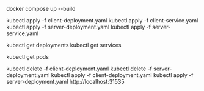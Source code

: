 docker compose up --build

kubectl apply -f client-deployment.yaml
kubectl apply -f client-service.yaml
kubectl apply -f server-deployment.yaml
kubectl apply -f server-service.yaml

kubectl get deployments
kubectl get services

kubectl get pods


kubectl delete -f client-deployment.yaml
kubectl delete -f server-deployment.yaml
kubectl apply -f client-deployment.yaml
kubectl apply -f server-deployment.yaml
http://localhost:31535
